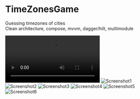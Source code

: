 # TimeZonesGame

Guessing timezones of cities\
Clean architecture, compose, mvvm, dagger/hilt, multimodule

![Screencast](https://github.com/ItsCh1ya/TimeZonesGame/blob/master/resources/screencast.mp4)
![Screenshot1](https://github.com/ItsCh1ya/TimeZonesGame/blob/master/resources/photo_6_2023-09-26_17-07-41.jpg)
![Screenshot2](https://github.com/ItsCh1ya/TimeZonesGame/blob/master/resources/photo_1_2023-09-26_17-07-41.jpg)
![Screenshot3](https://github.com/ItsCh1ya/TimeZonesGame/blob/master/resources/photo_2_2023-09-26_17-07-41.jpg)
![Screenshot4](https://github.com/ItsCh1ya/TimeZonesGame/blob/master/resources/photo_3_2023-09-26_17-07-41.jpg)
![Screenshot5](https://github.com/ItsCh1ya/TimeZonesGame/blob/master/resources/photo_4_2023-09-26_17-07-41.jpg)
![Screenshot6](https://github.com/ItsCh1ya/TimeZonesGame/blob/master/resources/photo_5_2023-09-26_17-07-41.jpg)
